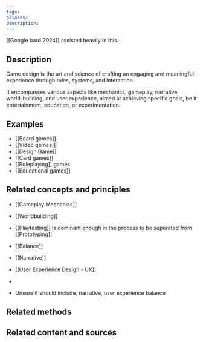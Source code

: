 ```yaml
---
tags: 
aliases: 
description:
---
```

[[Google bard 2024]] assisted heavily in this. 
## Description
Game design is the art and science of crafting an engaging and meaningful experience through rules, systems, and interaction. 

It encompasses various aspects like mechanics, gameplay, narrative, world-building, and user experience, aimed at achieving specific goals, be it entertainment, education, or experimentation.

## Examples 
- [[Board games]]
- [[Video games]]
- [[Design Game]]
- [[Card games]]
- [[Roleplaying]] games
- [[Educational games]]

## Related concepts and principles
- [[Gameplay Mechanics]] 
- [[Worldbuilding]] 
- [[Playtesting]] is dominant enough in the process to be seperated from [[Prototyping]] 
- [[Balance]]
- [[Narrative]]
- [[User Experience Design - UX]]
- 

- Unsure if should include, narrative, user experience balance 

## Related methods


## Related content and sources
